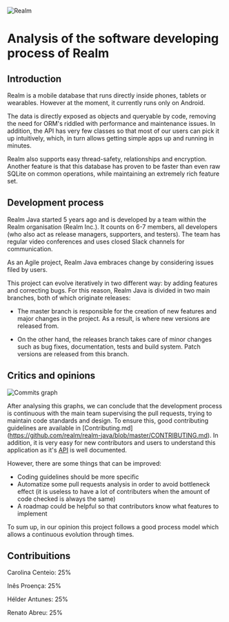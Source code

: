 ![Realm](https://github.com/renatoabreu11/realm-java/blob/master/ESOF-docs/Resources/realmDark.jpg)
# Analysis of the software developing process of Realm

## Introduction

Realm is a mobile database that runs directly inside phones, tablets or wearables. However at the moment, it currently runs only on Android.

The data is directly exposed as objects and queryable by code, removing the need for ORM's riddled with performance and maintenance issues. In addition, the API has very few classes so that most of our users can pick it up intuitively, which, in turn allows getting simple apps up and running in minutes.

Realm also supports easy thread-safety, relationships and encryption. Another feature is that this database has proven to be faster than even raw SQLite on common operations, while maintaining an extremely rich feature set.

## Development process

Realm Java started 5 years ago and is developed by a team within the Realm organisation (Realm Inc.). It counts on 6-7 members, all developers (who also act as release managers, supporters, and testers). The team has regular video conferences and uses closed Slack channels for communication.

As an Agile project, Realm Java embraces change by considering issues filed by users.

This project can evolve iteratively in two different way: by adding features and correcting bugs. For this reason, Realm Java is divided in two main branches, both of which originate releases:

 * The master branch is responsible for the creation of new features and major changes in the project. As a result, is where new versions are released from.

 * On the other hand, the releases branch takes care of minor changes such as bug fixes, documentation, tests and build system. Patch versions are released from this branch.

## Critics and opinions

![Commits graph](https://github.com/renatoabreu11/realm-java/blob/master/ESOF-docs/Resources/commits%20graph.png)

After analysing this graphs, we can conclude that the development process is continuous with the main team supervising the pull requests, trying to maintain code standards and design. To ensure this, good contributing guidelines are available in [Contributing.md] (https://github.com/realm/realm-java/blob/master/CONTRIBUTING.md). In addition, it is very easy for new contributors and users to understand this application as it's [API](https://realm.io/docs/java/latest/) is well documented.

However, there are some things that can be improved:
* Coding guidelines should be more specific
* Automatize some pull requests analysis in order to avoid bottleneck effect (it is useless to have a lot of contributers when the amount of code checked is always the same)
* A roadmap could be helpful so that contributors know what features to implement

To sum up, in our opinion this project follows a good process model which allows a continuous evolution through times.

## Contribuitions
Carolina Centeio: 25%

Inês Proença: 25%

Hélder Antunes: 25%

Renato Abreu: 25%
